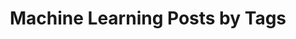---
layout: archive
permalink: /machine-learning/
title: "Machine Learning Posts by Tags"
author_profile: true
header:
 image: "/images/cover_photo.jpg"

---